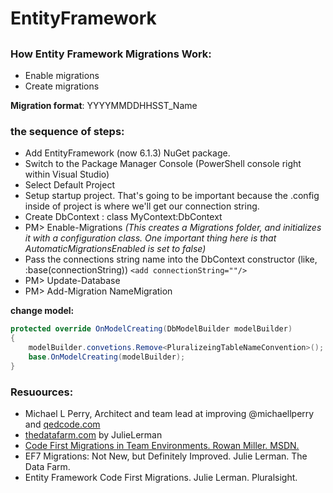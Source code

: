 # EntityFramework
##

### How Entity Framework Migrations Work:
- Enable migrations
- Create migrations

**Migration format**: YYYYMMDDHHSST_Name
  

### the sequence of steps:
* Add EntityFramework (now 6.1.3) NuGet package.
* Switch to the Package Manager Console (PowerShell console right within Visual Studio)
* Select Default Project
* Setup startup project. That's going to be important because the .config inside of project is where we'll get our connection string.
* Create DbContext : class MyContext:DbContext
* PM> Enable-Migrations *(This creates a Migrations folder, and initializes it with a configuration class. One important thing here is that AutomaticMigrationsEnabled is set to false)*
* Pass the connections string name into the DbContext constructor (like, :base(connectionString)) `<add connectionString=""/>`
* PM> Update-Database
* PM> Add-Migration NameMigration

**change model:**
```cs
protected override OnModelCreating(DbModelBuilder modelBuilder) 
{
	modelBuilder.convetions.Remove<PluralizeingTableNameConvention>();
	base.OnModelCreating(modelBuilder);
}
```



### Resuources:
* Michael L Perry, Architect and team lead at improving @michaellperry and [qedcode.com](http://qedcode.com)
* [thedatafarm.com](http://thedatafarm.com) by JulieLerman
* [Code First Migrations in Team Environments. Rowan Miller. MSDN.](https://msdn.microsoft.com/ru-ru/data/dn481501)
* EF7 Migrations: Not New, but Definitely Improved. Julie Lerman. The Data Farm.
* Entity Framework Code First Migrations. Julie Lerman. Pluralsight.
